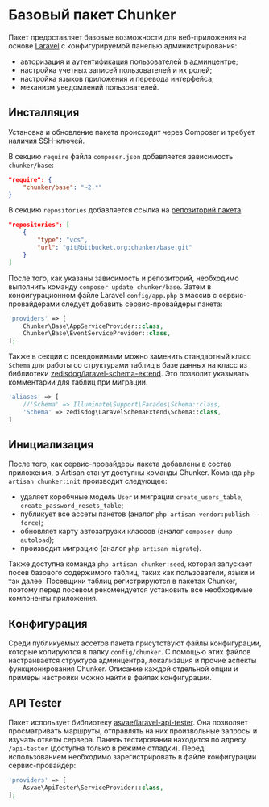 # Базовый пакет Chunker

Пакет предоставляет базовые возможности для веб-приложения на основе [Laravel](https://laravel.com) с конфигурируемой панелью администрирования:

* авторизация и аутентификация пользователей в админцентре;
* настройка учетных записей пользователей и их ролей;
* настройка языков приложения и перевода интерфейса;
* механизм уведомлений пользователей.

## Инсталляция

Установка и обновление пакета происходит через Composer и требует наличия SSH-ключей.

В секцию `require` файла `composer.json` добавляется зависимость `chunker/base`:

```json
"require": {
	"chunker/base": "~2.*"
}
```

В секцию `repositories` добавляется ссылка на [репозиторий пакета](https://bitbucket.org/chunker/base):

```json
"repositories": [
	{
		"type": "vcs",
		"url": "git@bitbucket.org:chunker/base.git"
	}
]
```

После того, как указаны зависимость и репозиторий, необходимо выполнить команду `composer update chunker/base`. Затем в конфигурационном файле Laravel `config/app.php` в массив с сервис-провайдерами следует добавить сервис-провайдеры пакета:

```php
'providers' => [
	Chunker\Base\AppServiceProvider::class,
	Chunker\Base\EventServiceProvider::class,
];
```

Также в секции с псевдонимами можно заменить стандартный класс `Schema` для работы со структурами таблиц в базе данных на класс из библиотеки [zedisdog/laravel-schema-extend](https://github.com/zedisdog/laravel-schema-extend). Это позволит указывать комментарии для таблиц при миграции.
 
```php
'aliases' => [
	//'Schema' => Illuminate\Support\Facades\Schema::class,
	'Schema' => zedisdog\LaravelSchemaExtend\Schema::class,
]
```

## Инициализация

После того, как сервис-провайдеры пакета добавлены в состав приложения, в Artisan станут доступны команды Chunker. Команда `php artisan chunker:init` производит следующее:

* удаляет коробчные модель `User` и миграции `create_users_table`, `create_password_resets_table`;
* публикует все ассеты пакетов (аналог `php artisan vendor:publish --force`);
* обновляет карту автозагрузки классов (аналог `composer dump-autoload`);
* производит миграцию (аналог `php artisan migrate`).

Также доступна команда `php artisan chunker:seed`, которая запускает посев базового содержимого таблиц, таких как пользователи, языки и так далее. Посевщики таблиц регистрируются в пакетах Chunker, поэтому перед посевом рекомендуется установить все необходимые компоненты приложения.

## Конфигурация

Среди публикуемых ассетов пакета присутствуют файлы конфигурации, которые копируются в папку `config/chunker`. С помощью этих файлов настраивается структура админцентра, локализация и прочие аспекты функционирования Chunker. Описание каждой отдельной опции и примеры настройки можно найти в файлах конфигурации.

## API Tester

Пакет использует библиотеку [asvae/laravel-api-tester](https://github.com/asvae/laravel-api-tester). Она позволяет просматривать маршруты, отправлять на них произвольные запросы и изучать ответы сервера. Панель тестирования находится по адресу `/api-tester` (доступна только в режиме отладки). Перед использованием необходимо зарегистрировать в файле конфигурации сервис-провайдер:

```php
'providers' => [
	Asvae\ApiTester\ServiceProvider::class,
];
```